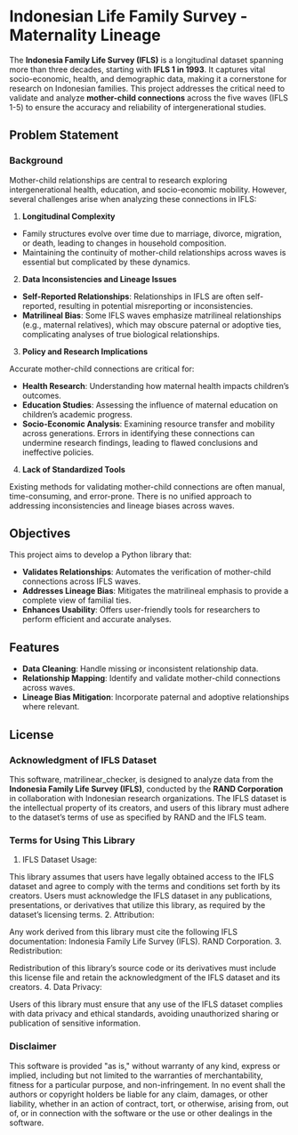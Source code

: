 # Indonesian Life Family Survey - Maternality Lineage 

The **Indonesia Family Life Survey (IFLS)** is a longitudinal dataset spanning more than three decades, starting with **IFLS 1 in 1993**. It captures vital socio-economic, health, and demographic data, making it a cornerstone for research on Indonesian families. This project addresses the critical need to validate and analyze **mother-child connections** across the five waves (IFLS 1-5) to ensure the accuracy and reliability of intergenerational studies.

## Problem Statement
### Background
Mother-child relationships are central to research exploring intergenerational health, education, and socio-economic mobility. However, several challenges arise when analyzing these connections in IFLS:

1. **Longitudinal Complexity**

- Family structures evolve over time due to marriage, divorce, migration, or death, leading to changes in household composition.
- Maintaining the continuity of mother-child relationships across waves is essential but complicated by these dynamics.
2. **Data Inconsistencies and Lineage Issues**

- **Self-Reported Relationships**: Relationships in IFLS are often self-reported, resulting in potential misreporting or inconsistencies.
- **Matrilineal Bias**: Some IFLS waves emphasize matrilineal relationships (e.g., maternal relatives), which may obscure paternal or adoptive ties, complicating analyses of true biological relationships.
3. **Policy and Research Implications**

Accurate mother-child connections are critical for:
- **Health Research**: Understanding how maternal health impacts children’s outcomes.
- **Education Studies**: Assessing the influence of maternal education on children’s academic progress.
- **Socio-Economic Analysis**: Examining resource transfer and mobility across generations.
Errors in identifying these connections can undermine research findings, leading to flawed conclusions and ineffective policies.

4. **Lack of Standardized Tools**

Existing methods for validating mother-child connections are often manual, time-consuming, and error-prone. There is no unified approach to addressing inconsistencies and lineage biases across waves.

## Objectives
This project aims to develop a Python library that:

- **Validates Relationships**: Automates the verification of mother-child connections across IFLS waves.
- **Addresses Lineage Bias**: Mitigates the matrilineal emphasis to provide a complete view of familial ties.
- **Enhances Usability**: Offers user-friendly tools for researchers to perform efficient and accurate analyses.

## Features
- **Data Cleaning**: Handle missing or inconsistent relationship data.
- **Relationship Mapping**: Identify and validate mother-child connections across waves.
- **Lineage Bias Mitigation**: Incorporate paternal and adoptive relationships where relevant.

## License

### Acknowledgment of IFLS Dataset
This software, matrilinear_checker, is designed to analyze data from the **Indonesia Family Life Survey (IFLS)**, conducted by the **RAND Corporation** in collaboration with Indonesian research organizations. The IFLS dataset is the intellectual property of its creators, and users of this library must adhere to the dataset’s terms of use as specified by RAND and the IFLS team.

### Terms for Using This Library
1. IFLS Dataset Usage:

This library assumes that users have legally obtained access to the IFLS dataset and agree to comply with the terms and conditions set forth by its creators.
Users must acknowledge the IFLS dataset in any publications, presentations, or derivatives that utilize this library, as required by the dataset’s licensing terms.
2. Attribution:

Any work derived from this library must cite the following IFLS documentation:
Indonesia Family Life Survey (IFLS). RAND Corporation.
3. Redistribution:

Redistribution of this library’s source code or its derivatives must include this license file and retain the acknowledgment of the IFLS dataset and its creators.
4. Data Privacy:

Users of this library must ensure that any use of the IFLS dataset complies with data privacy and ethical standards, avoiding unauthorized sharing or publication of sensitive information.
### Disclaimer
This software is provided "as is," without warranty of any kind, express or implied, including but not limited to the warranties of merchantability, fitness for a particular purpose, and non-infringement. In no event shall the authors or copyright holders be liable for any claim, damages, or other liability, whether in an action of contract, tort, or otherwise, arising from, out of, or in connection with the software or the use or other dealings in the software.



